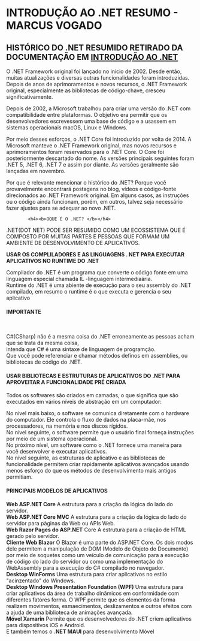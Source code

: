  <h1><b>INTRODUÇÃO AO .NET RESUMO - MARCUS VOGADO</b></h1>
           <h2><b>HISTÓRICO DO .NET RESUMIDO RETIRADO DA DOCUMENTAÇÃO EM <a href="https://learn.microsoft.com/pt-br/training/modules/dotnet-introduction/2-what-is-dotnet" target="_blank">INTRODUÇÃO AO .NET </a></b></h2> 
            O .NET Framework original foi lançado no início de 2002. Desde então, muitas atualizações e diversas outras funcionalidades foram introduzidas. Depois de anos de aprimoramentos e novos recursos, o .NET Framework original, especialmente as bibliotecas de código-chave, cresceu significativamente.

Depois de 2002, a Microsoft trabalhou para criar uma versão do .NET com compatibilidade entre plataformas. O objetivo era permitir que os desenvolvedores escrevessem uma base de código e a usassem em sistemas operacionais macOS, Linux e Windows.

Por meio desses esforços, o .NET Core foi introduzido por volta de 2014. A Microsoft manteve o .NET Framework original, mas novos recursos e aprimoramentos foram reservados para o .NET Core. O Core foi posteriormente descartado do nome. As versões principais seguintes foram .NET 5, .NET 6, .NET 7 e assim por diante. As versões geralmente são lançadas em novembro.

Por que é relevante mencionar o histórico do .NET? Porque você provavelmente encontrará postagens no blog, vídeos e código-fonte direcionados ao .NET Framework original. Em alguns casos, as instruções ou o código ainda funcionam, porém, em outros, talvez seja necessário fazer ajustes para se adequar ao novo .NET.
            
            <h4><b>OQUE É O .NET? </b></h4>
            
.NET(DOT NET) PODE SER RESUMIDO COMO UM ECOSSISTEMA QUE É COMPOSTO POR MUITAS PARTES E PESSOAS
 QUE FORMAM UM AMBIENTE DE DESENVOLVIMENTO DE APLICATIVOS.<br> 
 
<b>USAR OS COMPLILADORES E AS LINGUAGENS . NET PARA EXECUTAR APLICATIVOS NO RUNTIME DO .NET</b><br>

Compilador do .NET é um programa que converte o código fonte  em uma linguagem especial chamada IL -linguagem intermediaária.<br>
Runtime do .NET é uma abiente de execução para o seu assembly do .NET compilado, em resumo o runtime é o que executa e gerencia o seu aplicativo<br>

<h4>IMPORTANTE</h4><br>

C#(CSharp) não é a mesma coisa do .NET erroneamente as pessoas acham que se trata da mesma coisa,<br>
intenda que C# é uma sintaxe de linguagem de programção.<br>
Que você pode referenciar e chamar métodos definos em assemblies, ou bibliotecas de código do .NET.<br>


<h4><b>USAR BIBLIOTECAS E ESTRUTURAS DE APLICATIVOS DO .NET PARA APROVEITAR A FUNCIONALIDADE PRÉ CRIADA</b></h4>
Todos os softwares são criados em camadas, o que significa que são executados em vários níveis de abstração em um computador:

No nível mais baixo, o software se comunica diretamente com o hardware do computador. Ele controla o fluxo de dados na placa-mãe, nos processadores, na memória e nos discos rígidos.<br>
No nível seguinte, o software permite que o usuário final forneça instruções por meio de um sistema operacional.<br>
No próximo nível, um software como o .NET fornece uma maneira para você desenvolver e executar aplicativos.<br>
No nível seguinte, as estruturas de aplicativo e as bibliotecas de funcionalidade permitem criar rapidamente aplicativos avançados usando menos esforço do que os métodos de desenvolvimento mais antigos permitiam.

<h4><b>PRINCIPAIS MODELOS DE APLICATIVOS</b></h4>

<b>Web	ASP.NET Core</b>	A estrutura para a criação da lógica do lado do servidor.<br>
<b>Web	ASP.NET Core MVC</b>	A estrutura para a criação da lógica do lado do servidor para páginas da Web ou APIs Web.<br>
<b>Web	Razor Pages do ASP.NET</b> Core	A estrutura para a criação de HTML gerado pelo servidor.<br>
<b>Cliente Web	Blazor</b>	O Blazor é uma parte do ASP.NET Core. Os dois modos dele permitem a manipulação de DOM (Modelo de Objeto do Documento) por meio de soquetes como um veículo de comunicação para a execução de código do lado do servidor ou como uma implementação do WebAssembly para a execução do C# compilado no navegador.<br>
<b>Desktop	WinForms</b>	Uma estrutura para criar aplicativos no estilo "acinzentado" do Windows.<br>
<b>Desktop	Windows Presentation Foundation (WPF)</b>	Uma estrutura para criar aplicativos da área de trabalho dinâmicos em conformidade com diferentes fatores forma. O WPF permite que os elementos da forma realizem movimentos, esmaecimentos, deslizamentos e outros efeitos com a ajuda de uma biblioteca de animações avançada.<br>
<b>Móvel	Xamarin</b>	Permite que os desenvolvedores do .NET criem aplicativos para dispositivos iOS e Android.<br>
E também temos o <b>.NET MAUI</b> para desenvolvimento Móvel<br>
 
